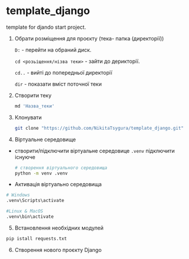 # template_django
template for djando start project.


1. Обрати розміщення для проєкту (тека- папка (директорії))
    
    `D:` - перейти на обраний диск.

    `cd <розьіщення/нізва теки>` - зайти до дерикторії.

    `cd..` - вийті до попередньої директорії

    `dir` - показати вміст поточної теки


2. Створити теку
    ```bash
   md 'Назва_теки'
   ```
3. Клонувати
    ```bash
    git clone "https://github.com/NikitaTsygura/template_django.git"
    ```

4. Віртуальне середовище 
- створити/підключити віртуальне середовице `.venv` підключити існуюче
    ```bash
  # створення віртуального середовища
    python -m venv .venv
    ```
- Активація віртуально середовища
```bash
# Windows
.venv\Scripts\activate
```
```bash
#Linux & MacOS
.venv\bin\activate
```

5. Встановлення необхідних модулей
```bash
pip istall requests.txt
```

6. Створення нового проєкту Django